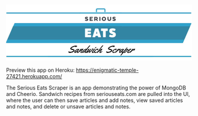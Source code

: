 ![logo](https://raw.githubusercontent.com/tmiess/Serious-Eats-Scraper/master/logos/finalLogo5.jpg)

Preview this app on Heroku: https://enigmatic-temple-27421.herokuapp.com/

The Serious Eats Scraper is an app demonstrating the power of MongoDB and Cheerio. Sandwich recipes from seriouseats.com are pulled into the UI, where the user can then save articles and add notes, view saved articles and notes, and delete or unsave articles and notes.
